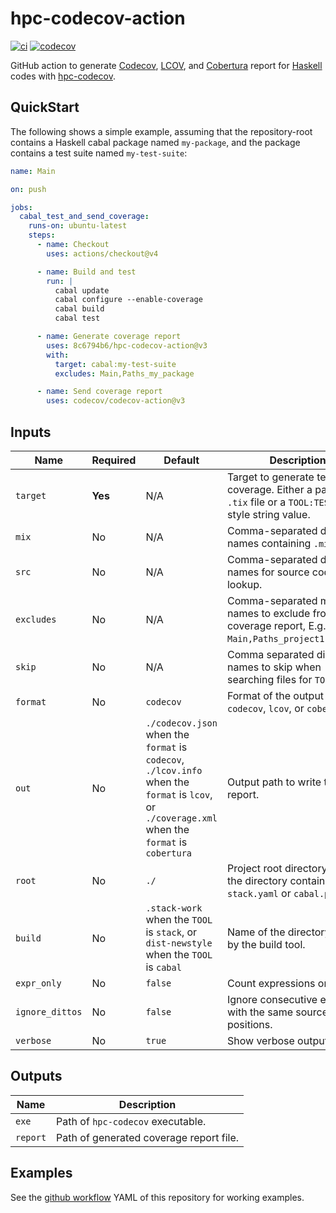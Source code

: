 hpc-codecov-action
==================

[![ci](https://github.com/8c6794b6/hpc-codecov-action/workflows/ci/badge.svg)](https://github.com/8c6794b6/hpc-codecov-action/actions?query=workflow%3Aci)
[![codecov](https://codecov.io/gh/8c6794b6/hpc-codecov-action/branch/main/graph/badge.svg?token=P8DDZGTB74)](https://codecov.io/gh/8c6794b6/hpc-codecov-action)


GitHub action to generate [Codecov](https://codecov.io),
[LCOV](https://github.com/linux-test-project/lcov), and
[Cobertura](https://cobertura.github.io/cobertura/) report for
[Haskell](https://haskell.org) codes with
[hpc-codecov](https://github.com/8c6794b6/hpc-codecov).


QuickStart
----------

The following shows a simple example, assuming that the
repository-root contains a Haskell cabal package named ``my-package``,
and the package contains a test suite named ``my-test-suite``:

```yaml
name: Main

on: push

jobs:
  cabal_test_and_send_coverage:
    runs-on: ubuntu-latest
    steps:
      - name: Checkout
        uses: actions/checkout@v4

      - name: Build and test
        run: |
          cabal update
          cabal configure --enable-coverage
          cabal build
          cabal test

      - name: Generate coverage report
        uses: 8c6794b6/hpc-codecov-action@v3
        with:
          target: cabal:my-test-suite
          excludes: Main,Paths_my_package

      - name: Send coverage report
        uses: codecov/codecov-action@v3
```

Inputs
------

| Name | Required | Default | Description |
|------|----------|---------|-------------|
|``target``|**Yes**|N/A|Target to generate test coverage. Either a path to a ``.tix`` file or a ``TOOL:TEST_SUITE`` style string value. |
|``mix``|No|N/A|Comma-separated directory names containing ``.mix`` files. |
|``src``|No|N/A|Comma-separated directory names for source code lookup.|
|``excludes``|No|N/A|Comma-separated module names to exclude from coverage report, E.g.: ``Main,Paths_project1,Foo,Bar``. |
|``skip``|No|N/A|Comma separated directory names to skip when searching files for ``TOOL``.|
|``format``|No|``codecov``|Format of the output report, ``codecov``, ``lcov``, or ``cobertura``|
|``out``|No|``./codecov.json`` when the ``format`` is ``codecov``, ``./lcov.info`` when the ``format`` is ``lcov``, or ``./coverage.xml`` when the ``format`` is ``cobertura``|Output path to write the report.|
|``root``|No|``./``|Project root directory, usually the directory containing ``stack.yaml`` or ``cabal.project``. |
|``build``|No|``.stack-work`` when the ``TOOL`` is ``stack``, or ``dist-newstyle`` when the ``TOOL`` is  ``cabal``|Name of the directory made by the build tool.|
|``expr_only``|No|``false``|Count expressions only.|
|``ignore_dittos``|No|``false``|Ignore consecutive entries with the same source code positions.|
|``verbose``|No|``true``|Show verbose output. |


Outputs
-------

| Name | Description |
|------|-------------|
|``exe``|Path of ``hpc-codecov`` executable.|
|``report``|Path of generated coverage report file.|


Examples
--------

See the [github
workflow](https://github.com/8c6794b6/hpc-codecov-action/blob/main/.github/workflows/ci.yml)
YAML of this repository for working examples.
